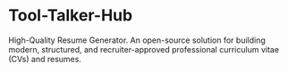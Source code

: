 # Tool-Talker-Hub
 High-Quality Resume Generator. An open-source solution for building modern, structured, and recruiter-approved professional curriculum vitae (CVs) and resumes.
